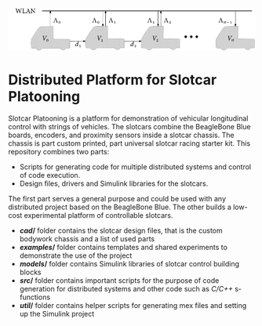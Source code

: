 ![Car platooning](images/car-platoon-1.png)
# Distributed Platform for Slotcar Platooning 
Slotcar Platooning is a platform for demonstration of vehicular longitudinal control with strings of vehicles. 
The slotcars combine the BeagleBone Blue boards, encoders, and proximity sensors inside a slotcar chassis. 
The chassis is part custom printed, part universal slotcar racing starter kit. 
This repository combines two parts:
* Scripts for generating code for multiple distributed systems and control of code execution.
* Design files, drivers and Simulink libraries for the slotcars.

The first part serves a general purpose and could be used with any distributed project based on the BeagleBone Blue. 
The other builds a low-cost experimental platform of controllable slotcars.
* **_cad_/** folder contains the slotcar design files, that is the custom bodywork chassis and a list of used parts
* **_examples_/** folder contains templates and shared experiments to demonstrate the use of the project
* **_models_/** folder contains Simulink libraries of slotcar control building blocks
* **_src_/** folder contains important scripts for the purpose of code generation for distributed systems and other code such as _C/C++_ s-functions
* **_util_/** folder contains helper scripts for generating mex files and setting up the Simulink project